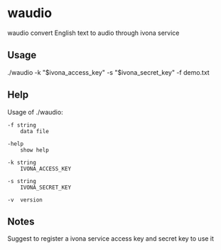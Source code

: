 # waudio
waudio convert English text to audio through ivona service

## Usage

./waudio -k "$ivona_access_key" -s "$ivona_secret_key" -f demo.txt

## Help
Usage of ./waudio:

	-f string
		data file
		
	-help
		show help
		
	-k string
		IVONA_ACCESS_KEY
		
	-s string
		IVONA_SECRET_KEY
		
	-v	version

## Notes
Suggest to register a ivona service access key and secret key to use it
